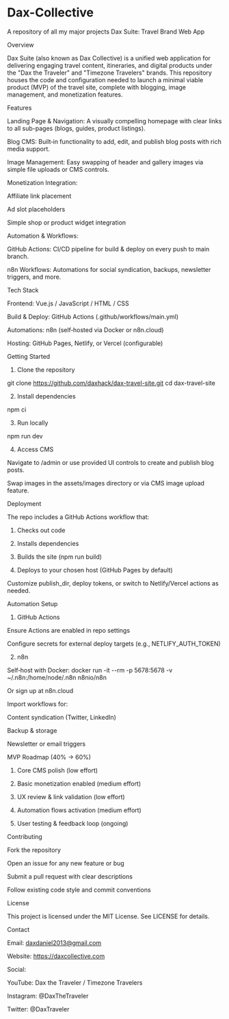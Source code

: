 # Dax-Collective
A repository of all my major projects
Dax Suite: Travel Brand Web App

Overview

Dax Suite (also known as Dax Collective) is a unified web application for delivering engaging travel content, itineraries, and digital products under the "Dax the Traveler" and "Timezone Travelers" brands. This repository houses the code and configuration needed to launch a minimal viable product (MVP) of the travel site, complete with blogging, image management, and monetization features.

Features

Landing Page & Navigation: A visually compelling homepage with clear links to all sub-pages (blogs, guides, product listings).

Blog CMS: Built‑in functionality to add, edit, and publish blog posts with rich media support.

Image Management: Easy swapping of header and gallery images via simple file uploads or CMS controls.

Monetization Integration:

Affiliate link placement

Ad slot placeholders

Simple shop or product widget integration


Automation & Workflows:

GitHub Actions: CI/CD pipeline for build & deploy on every push to main branch.

n8n Workflows: Automations for social syndication, backups, newsletter triggers, and more.



Tech Stack

Frontend: Vue.js / JavaScript / HTML / CSS

Build & Deploy: GitHub Actions (.github/workflows/main.yml)

Automations: n8n (self‑hosted via Docker or n8n.cloud)

Hosting: GitHub Pages, Netlify, or Vercel (configurable)


Getting Started

1. Clone the repository

git clone https://github.com/daxhack/dax-travel-site.git
cd dax-travel-site


2. Install dependencies

npm ci


3. Run locally

npm run dev


4. Access CMS

Navigate to /admin or use provided UI controls to create and publish blog posts.

Swap images in the assets/images directory or via CMS image upload feature.




Deployment

The repo includes a GitHub Actions workflow that:

1. Checks out code


2. Installs dependencies


3. Builds the site (npm run build)


4. Deploys to your chosen host (GitHub Pages by default)



Customize publish_dir, deploy tokens, or switch to Netlify/Vercel actions as needed.

Automation Setup

1. GitHub Actions

Ensure Actions are enabled in repo settings

Configure secrets for external deploy targets (e.g., NETLIFY_AUTH_TOKEN)



2. n8n

Self‑host with Docker: docker run -it --rm -p 5678:5678 -v ~/.n8n:/home/node/.n8n n8nio/n8n

Or sign up at n8n.cloud

Import workflows for:

Content syndication (Twitter, LinkedIn)

Backup & storage

Newsletter or email triggers





MVP Roadmap (40% → 60%)

1. Core CMS polish (low effort)


2. Basic monetization enabled (medium effort)


3. UX review & link validation (low effort)


4. Automation flows activation (medium effort)


5. User testing & feedback loop (ongoing)



Contributing

Fork the repository

Open an issue for any new feature or bug

Submit a pull request with clear descriptions

Follow existing code style and commit conventions


License

This project is licensed under the MIT License. See LICENSE for details.

Contact

Email: daxdaniel2013@gmail.com

Website: https://daxcollective.com

Social:

YouTube: Dax the Traveler / Timezone Travelers

Instagram: @DaxTheTraveler

Twitter: @DaxTraveler



